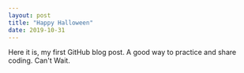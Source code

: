 ```yaml
---
layout: post
title: "Happy Halloween"
date: 2019-10-31
---
```


 Here it is, my first GitHub blog post. A good way to practice and share coding. Can't Wait.  
